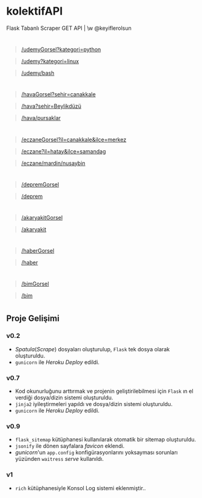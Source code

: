# kolektifAPI
Flask Tabanlı Scraper GET API | \w @keyiflerolsun

#

> [/udemyGorsel?kategori=python](https://kolektifapi.herokuapp.com/udemyGorsel?kategori=python)

> [/udemy?kategori=linux](https://kolektifapi.herokuapp.com/udemy?kategori=linux)

> [/udemy/bash](https://kolektifapi.herokuapp.com/udemy/bash)

#

> [/havaGorsel?sehir=canakkale](https://kolektifapi.herokuapp.com/havaGorsel?sehir=canakkale)

> [/hava?sehir=Beylikdüzü](https://kolektifapi.herokuapp.com/hava?sehir=Beylikdüzü)

> [/hava/pursaklar](https://kolektifapi.herokuapp.com/hava/pursaklar)

#

> [/eczaneGorsel?il=canakkale&ilce=merkez](https://kolektifapi.herokuapp.com/eczaneGorsel?il=canakkale&ilce=merkez)

> [/eczane?il=hatay&ilce=samandag](https://kolektifapi.herokuapp.com/eczane?il=hatay&ilce=samandag)

> [/eczane/mardin/nusaybin](https://kolektifapi.herokuapp.com/eczane/mardin/nusaybin)

#

> [/depremGorsel](https://kolektifapi.herokuapp.com/depremGorsel)

> [/deprem](https://kolektifapi.herokuapp.com/deprem)

#

> [/akaryakitGorsel](https://kolektifapi.herokuapp.com/akaryakitGorsel)

> [/akaryakit](https://kolektifapi.herokuapp.com/akaryakit)

#

> [/haberGorsel](https://kolektifapi.herokuapp.com/haberGorsel)

> [/haber](https://kolektifapi.herokuapp.com/haber)

#

> [/bimGorsel](https://kolektifapi.herokuapp.com/bimGorsel)

> [/bim](https://kolektifapi.herokuapp.com/bim)

#

## Proje Gelişimi

### v0.2
- *Spatula*(_Scrape_) dosyaları oluşturulup, `Flask` tek dosya olarak oluşturuldu.
- `gunicorn` ile *Heroku* _Deploy_ edildi.

### v0.7
- Kod okunurluğunu arttırmak ve projenin geliştirilebilmesi için `Flask` ın el verdiği dosya/dizin sistemi oluşturuldu.
- `jinja2` iyileştirmeleri yapıldı ve dosya/dizin sistemi oluşturuldu.
- `gunicorn` ile *Heroku* _Deploy_ edildi.

### v0.9
- `flask_sitemap` kütüphanesi kullanılarak otomatik bir sitemap oluşturuldu.
- `jsonify` ile dönen sayfalara _favicon_ eklendi.
- _gunicorn_'un `app.config` konfigürasyonlarını yoksayması sorunları yüzünden `waitress` _serve_ kullanıldı.

### v1
- `rich` kütüphanesiyle Konsol Log sistemi eklenmiştir..
